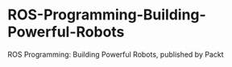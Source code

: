 # ROS-Programming-Building-Powerful-Robots
ROS Programming: Building Powerful Robots, published by Packt
